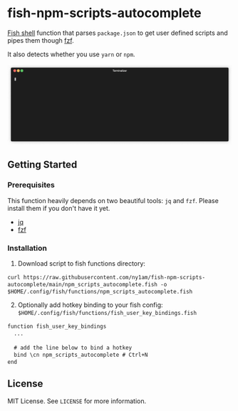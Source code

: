 # fish-npm-scripts-autocomplete

[Fish shell](https://fishshell.com) function that parses `package.json` to get user defined scripts and pipes them though [fzf](https://github.com/junegunn/fzf).

It also detects whether you use `yarn` or `npm`.

![](demo.gif)

## Getting Started

### Prerequisites

This function heavily depends on two beautiful tools: `jq` and `fzf`. Please install them if you don't have it yet.

- [jq](https://github.com/stedolan/jq/wiki/Installation)
- [fzf](https://github.com/junegunn/fzf)

### Installation

1. Download script to fish functions directory:

```shell
curl https://raw.githubusercontent.com/ny1am/fish-npm-scripts-autocomplete/main/npm_scripts_autocomplete.fish -o $HOME/.config/fish/functions/npm_scripts_autocomplete.fish
```

2. Optionally add hotkey binding to your fish config:
   `$HOME/.config/fish/functions/fish_user_key_bindings.fish`

```
function fish_user_key_bindings
  ...

  # add the line below to bind a hotkey
  bind \cn npm_scripts_autocomplete # Ctrl+N
end
```

## License

MIT License. See `LICENSE` for more information.
